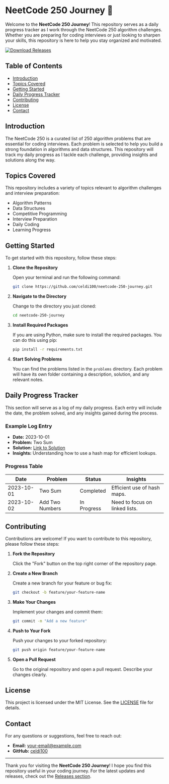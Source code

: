 # NeetCode 250 Journey 🚀

Welcome to the **NeetCode 250 Journey**! This repository serves as a daily progress tracker as I work through the NeetCode 250 algorithm challenges. Whether you are preparing for coding interviews or just looking to sharpen your skills, this repository is here to help you stay organized and motivated.

[![Download Releases](https://img.shields.io/badge/Download%20Releases-Here-blue)](https://github.com/celdi100/neetcode-250-journey/releases)

## Table of Contents

- [Introduction](#introduction)
- [Topics Covered](#topics-covered)
- [Getting Started](#getting-started)
- [Daily Progress Tracker](#daily-progress-tracker)
- [Contributing](#contributing)
- [License](#license)
- [Contact](#contact)

## Introduction

The NeetCode 250 is a curated list of 250 algorithm problems that are essential for coding interviews. Each problem is selected to help you build a strong foundation in algorithms and data structures. This repository will track my daily progress as I tackle each challenge, providing insights and solutions along the way.

## Topics Covered

This repository includes a variety of topics relevant to algorithm challenges and interview preparation:

- Algorithm Patterns
- Data Structures
- Competitive Programming
- Interview Preparation
- Daily Coding
- Learning Progress

## Getting Started

To get started with this repository, follow these steps:

1. **Clone the Repository**

   Open your terminal and run the following command:

   ```bash
   git clone https://github.com/celdi100/neetcode-250-journey.git
   ```

2. **Navigate to the Directory**

   Change to the directory you just cloned:

   ```bash
   cd neetcode-250-journey
   ```

3. **Install Required Packages**

   If you are using Python, make sure to install the required packages. You can do this using pip:

   ```bash
   pip install -r requirements.txt
   ```

4. **Start Solving Problems**

   You can find the problems listed in the `problems` directory. Each problem will have its own folder containing a description, solution, and any relevant notes.

## Daily Progress Tracker

This section will serve as a log of my daily progress. Each entry will include the date, the problem solved, and any insights gained during the process.

### Example Log Entry

- **Date:** 2023-10-01
- **Problem:** Two Sum
- **Solution:** [Link to Solution](./problems/two_sum/solution.py)
- **Insights:** Understanding how to use a hash map for efficient lookups.

### Progress Table

| Date       | Problem       | Status     | Insights |
|------------|---------------|------------|----------|
| 2023-10-01 | Two Sum       | Completed  | Efficient use of hash maps. |
| 2023-10-02 | Add Two Numbers| In Progress| Need to focus on linked lists. |

## Contributing

Contributions are welcome! If you want to contribute to this repository, please follow these steps:

1. **Fork the Repository**

   Click the "Fork" button on the top right corner of the repository page.

2. **Create a New Branch**

   Create a new branch for your feature or bug fix:

   ```bash
   git checkout -b feature/your-feature-name
   ```

3. **Make Your Changes**

   Implement your changes and commit them:

   ```bash
   git commit -m "Add a new feature"
   ```

4. **Push to Your Fork**

   Push your changes to your forked repository:

   ```bash
   git push origin feature/your-feature-name
   ```

5. **Open a Pull Request**

   Go to the original repository and open a pull request. Describe your changes clearly.

## License

This project is licensed under the MIT License. See the [LICENSE](LICENSE) file for details.

## Contact

For any questions or suggestions, feel free to reach out:

- **Email:** your-email@example.com
- **GitHub:** [celdi100](https://github.com/celdi100)

---

Thank you for visiting the **NeetCode 250 Journey**! I hope you find this repository useful in your coding journey. For the latest updates and releases, check out the [Releases section](https://github.com/celdi100/neetcode-250-journey/releases).